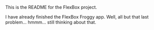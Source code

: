 This is the README for the FlexBox project.  

I have already finished the FlexBox Froggy app.  Well, all but that last problem... hmmm... still thinking about that. 